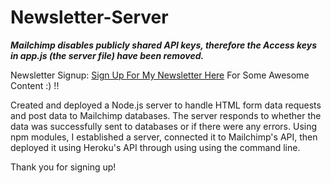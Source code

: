# Newsletter-Server 

<strong><i> Mailchimp disables publicly shared API keys, therefore the Access keys in app.js (the server file) have been removed.</i> </strong> 

Newsletter Signup: [Sign Up For My Newsletter Here](https://limitless-harbor-16701.herokuapp.com/) For Some Awesome Content :) !!

Created and deployed a Node.js server to handle HTML form data requests and post data to Mailchimp databases. The server responds to whether the data was successfully sent to databases or if there were any errors. Using npm modules, I established a server, connected it to Mailchimp's API, then deployed it using Heroku's API through using using the command line.


Thank you for signing up!
